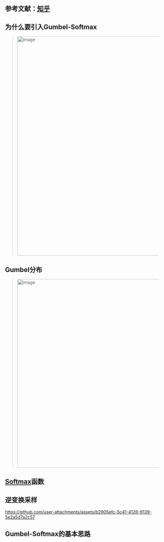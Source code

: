 ## 参考文献：[知乎](https://zhuanlan.zhihu.com/p/633431594)

## 为什么要引入Gumbel-Softmax

> <img width="717" alt="image" src="https://github.com/user-attachments/assets/03b4cf6e-c3f1-4a64-ac7d-685831e8ce0e">

## Gumbel分布

> <img width="617" alt="image" src="https://github.com/user-attachments/assets/2b4140bb-be28-4700-8776-b459b1cf010d">

## [Softmax](https://zhuanlan.zhihu.com/p/168562182)函数

## 逆变换采样


https://github.com/user-attachments/assets/b2905efc-5c41-4126-9139-5e2a5d7a2c57



## Gumbel-Softmax的基本思路


